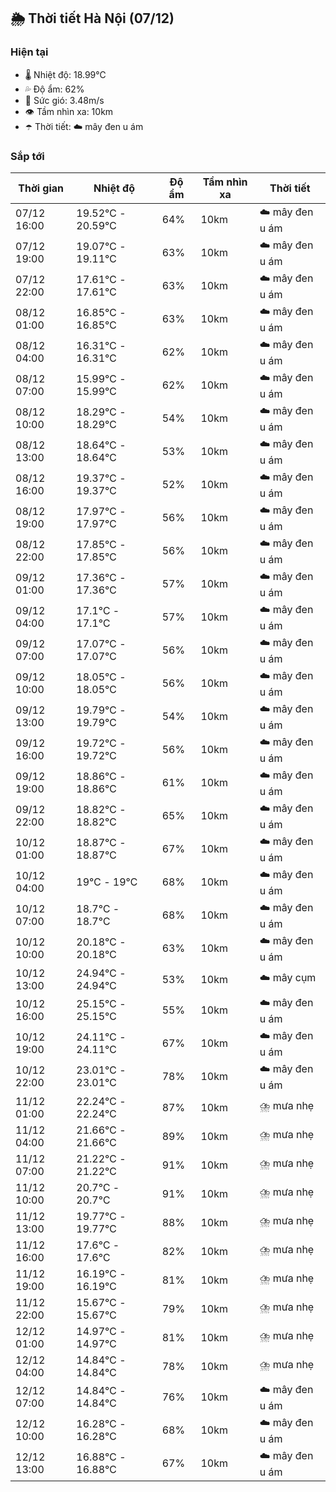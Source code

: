 ## 🌦️ Thời tiết Hà Nội (07/12)

### Hiện tại

- 🌡️ Nhiệt độ: 18.99℃
- 💦 Độ ẩm: 62%
- 💨 Sức gió: 3.48m/s
- 👁️ Tầm nhìn xa: 10km
- ☂️ Thời tiết: ☁️ mây đen u ám

### Sắp tới

| Thời gian | Nhiệt độ | Độ ẩm | Tầm nhìn xa | Thời tiết |
| --- | --- | --- | --- | --- |
| 07/12 16:00 | 19.52℃ - 20.59℃ | 64% | 10km | ☁️ mây đen u ám |
| 07/12 19:00 | 19.07℃ - 19.11℃ | 63% | 10km | ☁️ mây đen u ám |
| 07/12 22:00 | 17.61℃ - 17.61℃ | 63% | 10km | ☁️ mây đen u ám |
| 08/12 01:00 | 16.85℃ - 16.85℃ | 63% | 10km | ☁️ mây đen u ám |
| 08/12 04:00 | 16.31℃ - 16.31℃ | 62% | 10km | ☁️ mây đen u ám |
| 08/12 07:00 | 15.99℃ - 15.99℃ | 62% | 10km | ☁️ mây đen u ám |
| 08/12 10:00 | 18.29℃ - 18.29℃ | 54% | 10km | ☁️ mây đen u ám |
| 08/12 13:00 | 18.64℃ - 18.64℃ | 53% | 10km | ☁️ mây đen u ám |
| 08/12 16:00 | 19.37℃ - 19.37℃ | 52% | 10km | ☁️ mây đen u ám |
| 08/12 19:00 | 17.97℃ - 17.97℃ | 56% | 10km | ☁️ mây đen u ám |
| 08/12 22:00 | 17.85℃ - 17.85℃ | 56% | 10km | ☁️ mây đen u ám |
| 09/12 01:00 | 17.36℃ - 17.36℃ | 57% | 10km | ☁️ mây đen u ám |
| 09/12 04:00 | 17.1℃ - 17.1℃ | 57% | 10km | ☁️ mây đen u ám |
| 09/12 07:00 | 17.07℃ - 17.07℃ | 56% | 10km | ☁️ mây đen u ám |
| 09/12 10:00 | 18.05℃ - 18.05℃ | 56% | 10km | ☁️ mây đen u ám |
| 09/12 13:00 | 19.79℃ - 19.79℃ | 54% | 10km | ☁️ mây đen u ám |
| 09/12 16:00 | 19.72℃ - 19.72℃ | 56% | 10km | ☁️ mây đen u ám |
| 09/12 19:00 | 18.86℃ - 18.86℃ | 61% | 10km | ☁️ mây đen u ám |
| 09/12 22:00 | 18.82℃ - 18.82℃ | 65% | 10km | ☁️ mây đen u ám |
| 10/12 01:00 | 18.87℃ - 18.87℃ | 67% | 10km | ☁️ mây đen u ám |
| 10/12 04:00 | 19℃ - 19℃ | 68% | 10km | ☁️ mây đen u ám |
| 10/12 07:00 | 18.7℃ - 18.7℃ | 68% | 10km | ☁️ mây đen u ám |
| 10/12 10:00 | 20.18℃ - 20.18℃ | 63% | 10km | ☁️ mây đen u ám |
| 10/12 13:00 | 24.94℃ - 24.94℃ | 53% | 10km | ☁️ mây cụm |
| 10/12 16:00 | 25.15℃ - 25.15℃ | 55% | 10km | ☁️ mây đen u ám |
| 10/12 19:00 | 24.11℃ - 24.11℃ | 67% | 10km | ☁️ mây đen u ám |
| 10/12 22:00 | 23.01℃ - 23.01℃ | 78% | 10km | ☁️ mây đen u ám |
| 11/12 01:00 | 22.24℃ - 22.24℃ | 87% | 10km | ⛈️ mưa nhẹ |
| 11/12 04:00 | 21.66℃ - 21.66℃ | 89% | 10km | ⛈️ mưa nhẹ |
| 11/12 07:00 | 21.22℃ - 21.22℃ | 91% | 10km | ⛈️ mưa nhẹ |
| 11/12 10:00 | 20.7℃ - 20.7℃ | 91% | 10km | ⛈️ mưa nhẹ |
| 11/12 13:00 | 19.77℃ - 19.77℃ | 88% | 10km | ⛈️ mưa nhẹ |
| 11/12 16:00 | 17.6℃ - 17.6℃ | 82% | 10km | ⛈️ mưa nhẹ |
| 11/12 19:00 | 16.19℃ - 16.19℃ | 81% | 10km | ⛈️ mưa nhẹ |
| 11/12 22:00 | 15.67℃ - 15.67℃ | 79% | 10km | ⛈️ mưa nhẹ |
| 12/12 01:00 | 14.97℃ - 14.97℃ | 81% | 10km | ⛈️ mưa nhẹ |
| 12/12 04:00 | 14.84℃ - 14.84℃ | 78% | 10km | ⛈️ mưa nhẹ |
| 12/12 07:00 | 14.84℃ - 14.84℃ | 76% | 10km | ☁️ mây đen u ám |
| 12/12 10:00 | 16.28℃ - 16.28℃ | 68% | 10km | ☁️ mây đen u ám |
| 12/12 13:00 | 16.88℃ - 16.88℃ | 67% | 10km | ☁️ mây đen u ám |
